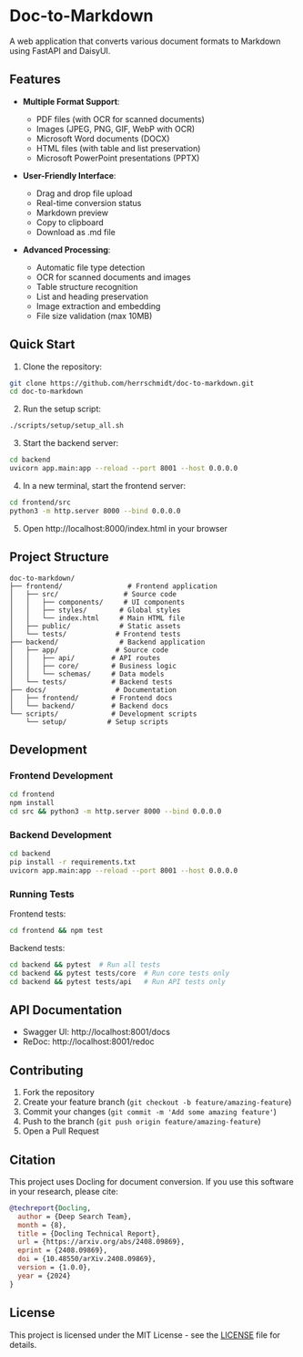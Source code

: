 # Doc-to-Markdown

A web application that converts various document formats to Markdown using FastAPI and DaisyUI.

## Features

- **Multiple Format Support**:
  - PDF files (with OCR for scanned documents)
  - Images (JPEG, PNG, GIF, WebP with OCR)
  - Microsoft Word documents (DOCX)
  - HTML files (with table and list preservation)
  - Microsoft PowerPoint presentations (PPTX)

- **User-Friendly Interface**:
  - Drag and drop file upload
  - Real-time conversion status
  - Markdown preview
  - Copy to clipboard
  - Download as .md file

- **Advanced Processing**:
  - Automatic file type detection
  - OCR for scanned documents and images
  - Table structure recognition
  - List and heading preservation
  - Image extraction and embedding
  - File size validation (max 10MB)

## Quick Start

1. Clone the repository:
```bash
git clone https://github.com/herrschmidt/doc-to-markdown.git
cd doc-to-markdown
```

2. Run the setup script:
```bash
./scripts/setup/setup_all.sh
```

3. Start the backend server:
```bash
cd backend
uvicorn app.main:app --reload --port 8001 --host 0.0.0.0
```

4. In a new terminal, start the frontend server:
```bash
cd frontend/src
python3 -m http.server 8000 --bind 0.0.0.0
```

5. Open http://localhost:8000/index.html in your browser

## Project Structure

```
doc-to-markdown/
├── frontend/                # Frontend application
│   ├── src/                # Source code
│   │   ├── components/     # UI components
│   │   ├── styles/        # Global styles
│   │   └── index.html     # Main HTML file
│   ├── public/            # Static assets
│   └── tests/            # Frontend tests
├── backend/               # Backend application
│   ├── app/              # Source code
│   │   ├── api/         # API routes
│   │   ├── core/        # Business logic
│   │   └── schemas/     # Data models
│   └── tests/           # Backend tests
├── docs/                 # Documentation
│   ├── frontend/        # Frontend docs
│   └── backend/         # Backend docs
└── scripts/             # Development scripts
    └── setup/          # Setup scripts
```

## Development

### Frontend Development
```bash
cd frontend
npm install
cd src && python3 -m http.server 8000 --bind 0.0.0.0
```

### Backend Development
```bash
cd backend
pip install -r requirements.txt
uvicorn app.main:app --reload --port 8001 --host 0.0.0.0
```

### Running Tests

Frontend tests:
```bash
cd frontend && npm test
```

Backend tests:
```bash
cd backend && pytest  # Run all tests
cd backend && pytest tests/core  # Run core tests only
cd backend && pytest tests/api   # Run API tests only
```

## API Documentation

- Swagger UI: http://localhost:8001/docs
- ReDoc: http://localhost:8001/redoc

## Contributing

1. Fork the repository
2. Create your feature branch (`git checkout -b feature/amazing-feature`)
3. Commit your changes (`git commit -m 'Add some amazing feature'`)
4. Push to the branch (`git push origin feature/amazing-feature`)
5. Open a Pull Request

## Citation

This project uses Docling for document conversion. If you use this software in your research, please cite:

```bibtex
@techreport{Docling,
  author = {Deep Search Team},
  month = {8},
  title = {Docling Technical Report},
  url = {https://arxiv.org/abs/2408.09869},
  eprint = {2408.09869},
  doi = {10.48550/arXiv.2408.09869},
  version = {1.0.0},
  year = {2024}
}
```

## License

This project is licensed under the MIT License - see the [LICENSE](LICENSE) file for details.